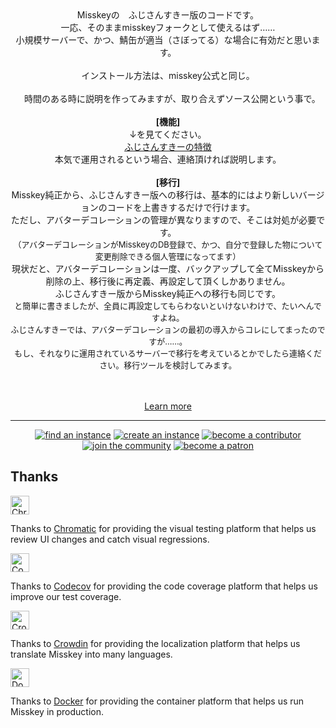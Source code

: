 <div align="center">
Misskeyの　ふじさんすきー版のコードです。<br>
	一応、そのままmisskeyフォークとして使えるはず……<br>
小規模サーバーで、かつ、鯖缶が適当（さぼってる）な場合に有効だと思います。<br>
<br>
インストール方法は、misskey公式と同じ。<br>
<br>
　時間のある時に説明を作ってみますが、取り合えずソース公開という事で。<br>
	<br>
	<b>[機能]</b><br>
	↓を見てください。<br>
	<a href=https://misskey.day/documents/htmls/feature.html>ふじさんすきーの特徴</a><br>
	本気で運用されるという場合、連絡頂ければ説明します。<br>
	<br>
	<b>[移行]</b><br>
	Misskey純正から、ふじさんすきー版への移行は、基本的にはより新しいバージョンのコードを上書きするだけで行けます。<br>
	ただし、アバターデコレーションの管理が異なりますので、そこは対処が必要です。<br>
	<font size=-1>（アバターデコレーションがMisskeyのDB登録で、かつ、自分で登録した物について変更削除できる個人管理になってます）</font><br>
	現状だと、アバターデコレーションは一度、バックアップして全てMisskeyから削除の上、移行後に再定義、再設定して頂くしかありません。<br>
	ふじさんすきー版からMisskey純正への移行も同じです。<br>
	<font size=-1>と簡単に書きましたが、全員に再設定してもらわないといけないわけで、たいへんですよね。</font><br>
	<font size=-1>ふじさんすきーでは、アバターデコレーションの最初の導入からコレにしてまったのですが……。</font><br>
	<font size=-1>もし、それなりに運用されているサーバーで移行を考えているとかでしたら連絡ください。移行ツールを検討してみます。</font><br>
<br>
<br>

[Learn more](https://misskey-hub.net/)

---

<a href="https://misskey-hub.net/servers/">
		<img src="https://custom-icon-badges.herokuapp.com/badge/find_an-instance-acea31?logoColor=acea31&style=for-the-badge&logo=misskey&labelColor=363B40" alt="find an instance"/></a>

<a href="https://misskey-hub.net/docs/for-admin/install/guides/">
		<img src="https://custom-icon-badges.herokuapp.com/badge/create_an-instance-FBD53C?logoColor=FBD53C&style=for-the-badge&logo=server&labelColor=363B40" alt="create an instance"/></a>

<a href="./CONTRIBUTING.md">
		<img src="https://custom-icon-badges.herokuapp.com/badge/become_a-contributor-A371F7?logoColor=A371F7&style=for-the-badge&logo=git-merge&labelColor=363B40" alt="become a contributor"/></a>

<a href="https://discord.gg/Wp8gVStHW3">
		<img src="https://custom-icon-badges.herokuapp.com/badge/join_the-community-5865F2?logoColor=5865F2&style=for-the-badge&logo=discord&labelColor=363B40" alt="join the community"/></a>

<a href="https://www.patreon.com/syuilo">
		<img src="https://custom-icon-badges.herokuapp.com/badge/become_a-patron-F96854?logoColor=F96854&style=for-the-badge&logo=patreon&labelColor=363B40" alt="become a patron"/></a>

</div>

## Thanks

<a href="https://www.chromatic.com/"><img src="https://user-images.githubusercontent.com/321738/84662277-e3db4f80-af1b-11ea-88f5-91d67a5e59f6.png" height="30" alt="Chromatic" /></a>

Thanks to [Chromatic](https://www.chromatic.com/) for providing the visual testing platform that helps us review UI changes and catch visual regressions.

<a href="https://about.codecov.io/for/open-source/"><img src="https://about.codecov.io/wp-content/themes/codecov/assets/brand/sentry-cobranding/logos/codecov-by-sentry-logo.svg" height="30" alt="Codecov" /></a>

Thanks to [Codecov](https://about.codecov.io/for/open-source/) for providing the code coverage platform that helps us improve our test coverage.

<a href="https://crowdin.com/"><img src="https://user-images.githubusercontent.com/20679825/230709597-1299a011-171a-4294-a91e-355a9b37c672.svg" height="30" alt="Crowdin" /></a>

Thanks to [Crowdin](https://crowdin.com/) for providing the localization platform that helps us translate Misskey into many languages.

<a href="https://hub.docker.com/"><img src="https://user-images.githubusercontent.com/20679825/230148221-f8e73a32-a49b-47c3-9029-9a15c3824f92.png" height="30" alt="Docker" /></a>

Thanks to [Docker](https://hub.docker.com/) for providing the container platform that helps us run Misskey in production.
